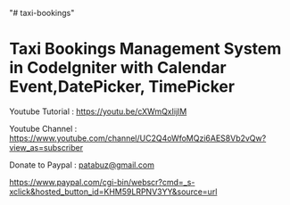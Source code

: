 "# taxi-bookings" 

Taxi Bookings Management System in CodeIgniter with Calendar Event,DatePicker, TimePicker
=========================================================================================

Youtube Tutorial : https://youtu.be/cXWmQxIijlM

Youtube Channel : https://www.youtube.com/channel/UC2Q4oWfoMQzi6AES8Vb2vQw?view_as=subscriber

Donate to Paypal : patabuz@gmail.com

https://www.paypal.com/cgi-bin/webscr?cmd=_s-xclick&hosted_button_id=KHM59LRPNV3YY&source=url
